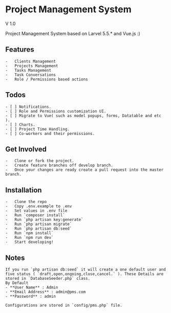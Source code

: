 # Project Management System

V 1.0

Project Management System based on Larvel 5.5.* and Vue.js :)

## Features
    -   Clients Management
    -   Projects Management
    -   Tasks Management
    -   Task Conversations
    -   Role / Permissions based actions

## Todos
    - [ ] Notifications.
    - [ ] Role and Permissions customization UI.
    - [ ] Migrate to Vue( such as model popups, forms, Datatable and etc ).
    - [ ] Charts.
    - [ ] Project Time Handling.
    - [ ] Co-workers and their permissions.

## Get Involved
    -   Clone or fork the project.
    -   Create feature branches off develop branch.
    -   Once your changes are ready create a pull request into the master branch.

## Installation
    -   Clone the repo
    -   Copy .env.example to .env
    -   Set values in .env file
    -   Run `composer install`
    -   Run `php artisan key:generate`
    -   Run `php artisan migrate`
    -   Run `php artisan db:seed`
    -   Run `npm install`
    -   Run `npm run dev`
    -   Start developing!

## Notes
    If you run `php artisan db:seed` it will create a one default user and five status ( `draft,open,ongoing,close,cancel.` ). These Details are stored in `DatabaseSeeder.php` class.
    By Default
    - **User Name** : Admin
    - **Email Address** : admin@pms.com
    - **Password** : admin

    Configurations are stored in `config/pms.php` file.
    